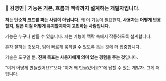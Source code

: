 ### 🎯 김영민 | 기능은 기본, 흐름과 맥락까지 설계하는 개발자입니다.
**저는 단순히 코드를 짜는 사람이 아닙니다.** 왜 이 기능이 필요한지, **사용자는 어떻게 반응할지**, **팀은 이걸 어떻게 유지할지까지 고민하는 사람입니다.**

기능은 누구나 만들 수 있습니다. 저는 기능이 맥락 속에서 작동하도록 설계합니다.

혼자 잘하는 것보다, 팀이 빠르게 움직일 수 있도록 돕는 것에 더 집중합니다.

기술은 도구일 뿐. **진짜 목표는 사용자에게 의미 있는 경험을 주는 것**입니다.

“이거 어떻게 만들었어요?”보다 “이거 왜 만들었어요?”에 답할 수 있는 개발자. 그게 저입니다.